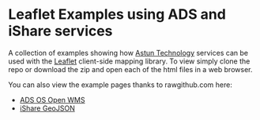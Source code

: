 # Leaflet Examples using ADS and iShare services

A collection of examples showing how [Astun Technology](http://astuntechnology.com/) services can be used with the [Leaflet](http://leafletjs.com/) client-side mapping library. To view simply clone the repo or download the zip and open each of the html files in a web browser.

You can also view the example pages thanks to rawgithub.com here:

* [ADS OS Open WMS](http://rawgithub.com/AstunTechnology/astun-leaflet-examples/master/ads/ads_wms.html)
* [iShare GeoJSON](http://rawgithub.com/AstunTechnology/astun-leaflet-examples/master/ishare/ishare_geojson.html)
